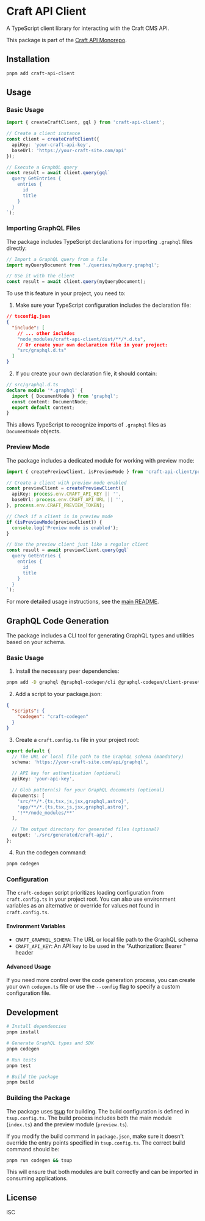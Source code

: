 # Craft API Client

A TypeScript client library for interacting with the Craft CMS API.

This package is part of the [Craft API Monorepo](../../README.md).

## Installation

```bash
pnpm add craft-api-client
```

## Usage

### Basic Usage

```typescript
import { createCraftClient, gql } from 'craft-api-client';

// Create a client instance
const client = createCraftClient({
  apiKey: 'your-craft-api-key',
  baseUrl: 'https://your-craft-site.com/api'
});

// Execute a GraphQL query
const result = await client.query(gql`
  query GetEntries {
    entries {
      id
      title
    }
  }
`);
```

### Importing GraphQL Files

The package includes TypeScript declarations for importing `.graphql` files directly:

```typescript
// Import a GraphQL query from a file
import myQueryDocument from './queries/myQuery.graphql';

// Use it with the client
const result = await client.query(myQueryDocument);
```

To use this feature in your project, you need to:

1. Make sure your TypeScript configuration includes the declaration file:

```json
// tsconfig.json
{
  "include": [
    // ... other includes
    "node_modules/craft-api-client/dist/**/*.d.ts",
    // Or create your own declaration file in your project:
    "src/graphql.d.ts"
  ]
}
```

2. If you create your own declaration file, it should contain:

```typescript
// src/graphql.d.ts
declare module '*.graphql' {
  import { DocumentNode } from 'graphql';
  const content: DocumentNode;
  export default content;
}
```

This allows TypeScript to recognize imports of `.graphql` files as `DocumentNode` objects.

### Preview Mode

The package includes a dedicated module for working with preview mode:

```typescript
import { createPreviewClient, isPreviewMode } from 'craft-api-client/preview';

// Create a client with preview mode enabled
const previewClient = createPreviewClient({
  apiKey: process.env.CRAFT_API_KEY || '',
  baseUrl: process.env.CRAFT_API_URL || '',
}, process.env.CRAFT_PREVIEW_TOKEN);

// Check if a client is in preview mode
if (isPreviewMode(previewClient)) {
  console.log('Preview mode is enabled');
}

// Use the preview client just like a regular client
const result = await previewClient.query(gql`
  query GetEntries {
    entries {
      id
      title
    }
  }
`);
```

For more detailed usage instructions, see the [main README](../../README.md).

## GraphQL Code Generation

The package includes a CLI tool for generating GraphQL types and utilities based on your schema.

### Basic Usage

1. Install the necessary peer dependencies:

```bash
pnpm add -D graphql @graphql-codegen/cli @graphql-codegen/client-preset @graphql-codegen/schema-ast
```

2. Add a script to your package.json:

```json
{
  "scripts": {
    "codegen": "craft-codegen"
  }
}
```

3. Create a `craft.config.ts` file in your project root:

```typescript
export default {
  // The URL or local file path to the GraphQL schema (mandatory)
  schema: 'https://your-craft-site.com/api/graphql',

  // API key for authentication (optional)
  apiKey: 'your-api-key',

  // Glob pattern(s) for your GraphQL documents (optional)
  documents: [
    'src/**/*.{ts,tsx,js,jsx,graphql,astro}',
    'app/**/*.{ts,tsx,js,jsx,graphql,astro}',
    '!**/node_modules/**'
  ],

  // The output directory for generated files (optional)
  output: './src/generated/craft-api/',
};
```

4. Run the codegen command:

```bash
pnpm codegen
```

### Configuration

The `craft-codegen` script prioritizes loading configuration from `craft.config.ts` in your project root. You can also use environment variables as an alternative or override for values not found in `craft.config.ts`.

#### Environment Variables

- `CRAFT_GRAPHQL_SCHEMA`: The URL or local file path to the GraphQL schema
- `CRAFT_API_KEY`: An API key to be used in the "Authorization: Bearer <apiKey>" header

#### Advanced Usage

If you need more control over the code generation process, you can create your own `codegen.ts` file or use the `--config` flag to specify a custom configuration file.

## Development

```bash
# Install dependencies
pnpm install

# Generate GraphQL types and SDK
pnpm codegen

# Run tests
pnpm test

# Build the package
pnpm build
```

### Building the Package

The package uses [tsup](https://github.com/egoist/tsup) for building. The build configuration is defined in `tsup.config.ts`. The build process includes both the main module (`index.ts`) and the preview module (`preview.ts`).

If you modify the build command in `package.json`, make sure it doesn't override the entry points specified in `tsup.config.ts`. The correct build command should be:

```bash
pnpm run codegen && tsup
```

This will ensure that both modules are built correctly and can be imported in consuming applications.

## License

ISC
